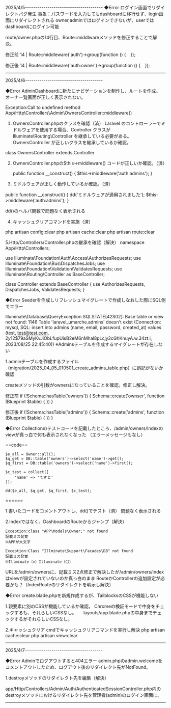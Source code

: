 2025/4/5--------------------------------------
◆Error
ログイン画面でリダイレクトバグ発生
事象：パスワードを入力してもdashboardに移行せず、login画面にリダイレクトされる
owner,adminではログインできないが、userではdashboardにログイン可能

route/owner.phpの14行目、Route::middlwareメソッドを修正することで解決。

修正前
14 | Route::middleware('auth')->group(function () {　});

修正後
14 | Route::middleware('auth:owner')->group(function () {　});

----------------------------------------------



2025/4/6--------------------------------------

◆Error
AdminDashboardに新たにナビゲーションを制作し、ルートを作成。
オーナ一覧画面が正しく表示されない。

Exception:Call to undefined method App\Http\Controllers\Admin\OwnersController::middleware()



1. OwnersController.phpのクラスを確認（済）
  Laravel のコントローラーでミドルウェアを使用する場合、Controller クラスが
  Illuminate\Routing\Controller を継承している必要がある。
  OwnersController が正しいクラスを継承しているか確認。

  class OwnersController extends Controller


2. OwnersController.phpの$this->middleware() コードが正しいか確認。（済）

    public function __construct()
    {
      $this->middleware('auth:admins');
    }


3. ミドルウェアが正しく動作しているか確認。（済）

  public function __construct()
  {
    dd('ミドルウェアが適用されました');
    $this->middleware('auth:admins');
  }

  dd()のヘルパ関数で問題なく表示される


4. キャッシュクリアコマンドを実施（済）

  php artisan config:clear
  php artisan cache:clear
  php artisan route:clear


5.Http/Controllers/Controller.phpの継承を確認（解決）
  namespace App\Http\Controllers;
  
  use Illuminate\Foundation\Auth\Access\AuthorizesRequests;
  use Illuminate\Foundation\Bus\DispatchesJobs;
  use Illuminate\Foundation\Validation\ValidatesRequests;
  use Illuminate\Routing\Controller as BaseController;
  
  class Controller extends BaseController
  {
   use AuthorizesRequests, DispatchesJobs, ValidatesRequests;
  }
 

◆Error
Seederを作成しリフレッシュマイグレートで作成しなおした際にSQL側でエラー

Illuminate\Database\QueryException
SQLSTATE[42S02]: Base table or view not found: 1146 Table 'laravel_umarche.admins' doesn't exist (Connection: mysql, SQL: insert into admins (name, email, password, created_at) values (test, test@test.com, $2y$12$79aSMyKvJiObLfupUisB2eM6nMhal8pLcjy2cGhKnuyA.w.34zt.i, 2023/08/25 22:45:40))
※Adminsテーブルを作成するマイグレートが存在しない

1.adminテーブルを作成するファイル（migration/2025_04_05_010501_create_admins_table.php）に誤記がないか確認

createメソッドの引数がownersになっていることを確認。修正し解決。

修正前
        if (!Schema::hasTable('owners')) {
            Schema::create('ownser', function (Blueprint $table) {
            })
        }

修正後
        if (!Schema::hasTable('admins')) {
            Schema::create('admins', function (Blueprint $table) {
            })
        }


◆Error
Collectionのテストコードを記載したところ、/admin/owners/Indexのviewが真っ白で何も表示されなくなった
（エラーメッセージもなし）

  ==code==

    $e_all = Owner::all();
    $q_get = DB::table('owners')->select('name')->get();
    $q_first = DB::table('owners')->select('name')->first();

    $c_test = collect([
        'name' => 'てすと'
    ]);

    dd($e_all, $q_get, $q_first, $c_test);

  ======

  1.書いたコードをコメントアウトし、dd()でテスト（済）
    問題なく表示される

  2.Indexではなく、DashboardのRouteからジャンプ（解決）
    
    Exception:class "APP\Models\Owner;" not found
    記載ミス発覚
    ※APPが大文字

    Exception:Class "Illminate\Support\Facades\DB" not found
    記載ミス発覚
    ※Illminate（×）Illuminate（〇）

URLを/admin/ownersに、記載ミス2点修正で解決したが/admin/owners/indexはviewが設定されていないのか真っ白のまま
RouteかControllerの追加設定が必要かも？（IndexRouteのリダイレクトを明示し解決）

◆Error
create.blade.phpを新規作成するが、TailblocksのCSSが機能しない

  1.親要素に別のCSSが機能しているか確認。
    Chromeの検証モードで中身をチェックするも、それらしいCSSなし。
　  layouts/app.blade.phpの中身までチェックするがそれらしいCSSなし。

  2.キャッシュクリア
    cmdでキャッシュクリアコマンドを実行し解決
      php artisan cache:clear
      php artisan view:clear

----------------------------------------------

2025/4/7--------------------------------------

◆Error
Adminでログアウトすると404エラー
admin.phpのadmin.welcomeをコメントアウトしたため、ログアウト後のリダイレクト先がNotFound。

1.destroyメソッドのリダイレクト先を編集（解決）

  app/Http/Controllers/Admin/Auth/AuthenticatedSessionController.php内のdestroyメソッドにおけるリダイレクト先を管理者(admin)のログイン画面に。



----------------------------------------------
